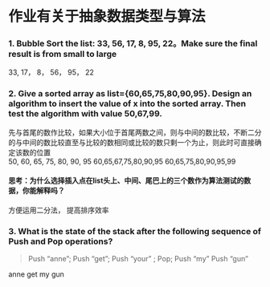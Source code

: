 # 作业有关于抽象数据类型与算法
### 1. Bubble Sort the list: 33, 56, 17, 8, 95, 22。Make sure the final result is from small to large
33, 17， 8， 56， 95， 22  

### 2. Give a sorted array as list={60,65,75,80,90,95}. Design an algorithm to insert the value of x into the sorted array. Then test the algorithm with value 50,67,99.
先与首尾的数作比较，如果大小位于首尾两数之间，则与中间的数比较，不断二分的与中间的数比较直至与比较的数相同或比较的数只剩一个为止，则此时可直接确定该数的位置  
50, 60, 65, 75, 80, 90, 95
60,65,67,75,80,90,95
60,65,75,80,90,95,99
#### 思考：为什么选择插入点在list头上、中间、尾巴上的三个数作为算法测试的数据，你能解释吗？
方便运用二分法， 提高排序效率  

### 3. What is the state of the stack after the following sequence of Push and Pop operations?
>Push “anne”; Push “get”; Push “your” ; Pop; Push “my” Push “gun”   

anne get my gun  
